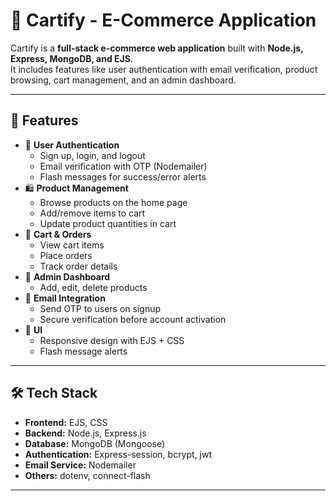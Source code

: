 # 🛒 Cartify - E-Commerce Application

Cartify is a **full-stack e-commerce web application** built with **Node.js, Express, MongoDB, and EJS**.  
It includes features like user authentication with email verification, product browsing, cart management, and an admin dashboard.  

---

## 🚀 Features
- 👤 **User Authentication**
  - Sign up, login, and logout
  - Email verification with OTP (Nodemailer)
  - Flash messages for success/error alerts
- 🛍️ **Product Management**
  - Browse products on the home page
  - Add/remove items to cart
  - Update product quantities in cart
- 🛒 **Cart & Orders**
  - View cart items
  - Place orders
  - Track order details
- 🔑 **Admin Dashboard**
  - Add, edit, delete products
- 📧 **Email Integration**
  - Send OTP to users on signup
  - Secure verification before account activation
- 🎨 **UI**
  - Responsive design with EJS + CSS
  - Flash message alerts

---

## 🛠️ Tech Stack
- **Frontend:** EJS, CSS
- **Backend:** Node.js, Express.js
- **Database:** MongoDB (Mongoose)
- **Authentication:** Express-session, bcrypt, jwt
- **Email Service:** Nodemailer
- **Others:** dotenv, connect-flash

---
